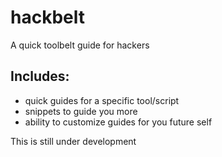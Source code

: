 # hackbelt
A quick toolbelt guide for hackers

## Includes:
* quick guides for a specific tool/script
* snippets to guide you more
* ability to customize guides for you future self

This is still under development
